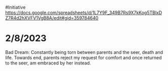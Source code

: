 #Initiative
https://docs.google.com/spreadsheets/d/1L7Y9F_349B7Rs9X7kKog5TBlxDZ7R4d2hXVFV1VgB8A/edit#gid=359784640

# 2/8/2023
Bad Dream:
	Constantly being torn between parents and the seer, death and life. Towards end, parents reject my request for comfort and once returned to the seer, am embraced by her instead.
